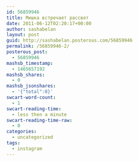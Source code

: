 ```yaml
---
id: 56859946
title: Мишка встречает рассвет
date: 2011-06-12T02:20:17+00:00
author: sashabelan
layout: post
guid: http://sashabelan.posterous.com/56859946
permalink: /56859946-2/
posterous_post:
  - 56859946
mashsb_timestamp:
  - 1465657192
mashsb_shares:
  - 0
mashsb_jsonshares:
  - '{"total":0}'
swcart-word-count:
  - 1
swcart-reading-time:
  - less then a minute
swcart-reading-time-raw:
  - 0
categories:
  - uncategorized
tags:
  - instagram
---
```

[](http://instagr.am/p/FkyLS/)